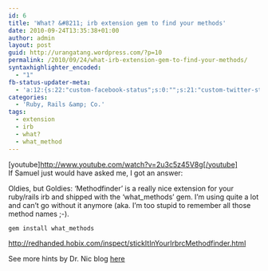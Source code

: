```yaml
---
id: 6
title: 'What? &#8211; irb extension gem to find your methods'
date: 2010-09-24T13:35:38+01:00
author: admin
layout: post
guid: http://urangatang.wordpress.com/?p=10
permalink: /2010/09/24/what-irb-extension-gem-to-find-your-methods/
syntaxhighlighter_encoded:
  - "1"
fb-status-updater-meta:
  - 'a:12:{s:22:"custom-facebook-status";s:0:"";s:21:"custom-twitter-status";s:0:"";s:21:"custom-myspace-status";s:0:"";s:19:"custom-myspace-mood";s:0:"";s:25:"fb-push-as-profile-status";s:0:"";s:23:"fb-push-as-profile-link";s:0:"";s:23:"fb-push-as-page1-status";s:0:"";s:21:"fb-push-as-page1-link";s:0:"";s:14:"fb-share-image";s:0:"";s:7:"tw-push";s:1:"1";s:7:"ms-push";s:0:"";s:4:"push";s:1:"1";}'
categories:
  - 'Ruby, Rails &amp; Co.'
tags:
  - extension
  - irb
  - what?
  - what_method
---
```

[youtube]<http://www.youtube.com/watch?v=2u3c5z45V8g[/youtube]>  
If Samuel just would have asked me, I got an answer:

Oldies, but Goldies: &#8216;Methodfinder&#8217; is a really nice extension for your ruby/rails irb and shipped with the &#8216;what_methods&#8217; gem. I&#8217;m using quite a lot and can&#8217;t go without it anymore (aka. I&#8217;m too stupid to remember all those method names ;-).

`gem install what_methods`

<http://redhanded.hobix.com/inspect/stickItInYourIrbrcMethodfinder.html>

See more hints by Dr. Nic blog [here](http://drnicwilliams.com/2006/10/12/my-irbrc-for-consoleirb/)